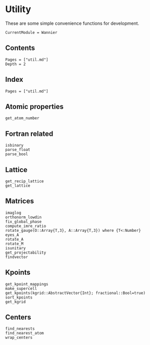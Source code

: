 # Utility

These are some simple convenience functions for development.

```@meta
CurrentModule = Wannier
```

## Contents

```@contents
Pages = ["util.md"]
Depth = 2
```

## Index

```@index
Pages = ["util.md"]
```

## Atomic properties

```@docs
get_atom_number
```

## Fortran related

```@docs
isbinary
parse_float
parse_bool
```

## Lattice

```@docs
get_recip_lattice
get_lattice
```

## Matrices

```@docs
imaglog
orthonorm_lowdin
fix_global_phase
compute_imre_ratio
rotate_gauge(O::Array{T,3}, A::Array{T,3}) where {T<:Number}
eyes_A
rotate_A
rotate_M
isunitary
get_projectability
findvector
```

## Kpoints

```@docs
get_kpoint_mappings
make_supercell
get_kpoints(kgrid::AbstractVector{Int}; fractional::Bool=true)
sort_kpoints
get_kgrid
```

## Centers

```@docs
find_nearests
find_nearest_atom
wrap_centers
```
